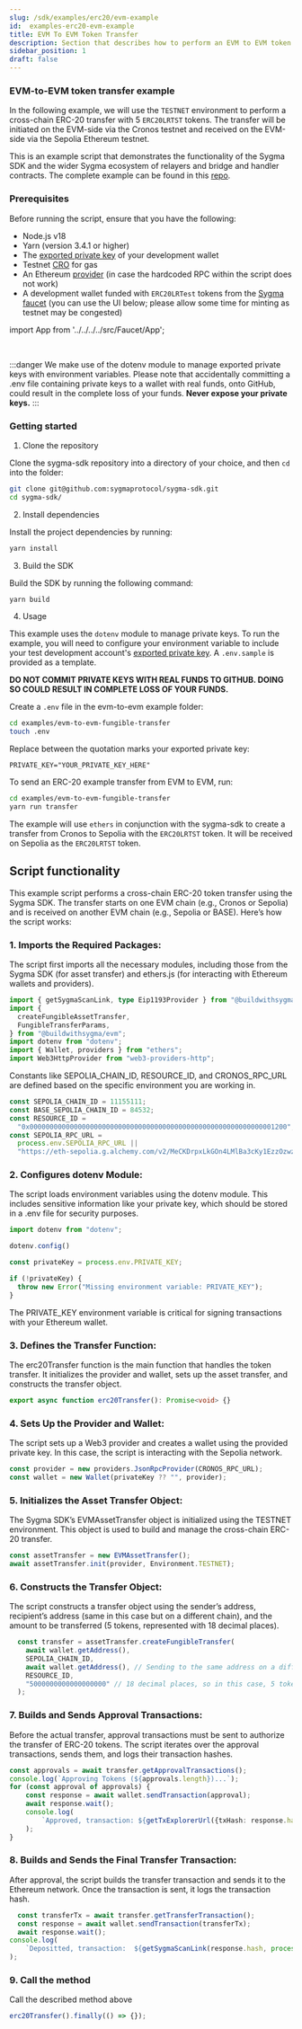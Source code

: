 ```yaml
---
slug: /sdk/examples/erc20/evm-example
id:  examples-erc20-evm-example
title: EVM To EVM Token Transfer
description: Section that describes how to perform an EVM to EVM token transfer.
sidebar_position: 1
draft: false
---
```


### EVM-to-EVM token transfer example

In the following example, we will use the `TESTNET` environment to perform a cross-chain ERC-20 transfer with 5 `ERC20LRTST` tokens. The transfer will be initiated on the EVM-side via the Cronos testnet and received on the EVM-side via the Sepolia Ethereum testnet.

This is an example script that demonstrates the functionality of the Sygma SDK and the wider Sygma ecosystem of relayers and bridge and handler contracts. The complete example can be found in this [repo](
https://github.com/sygmaprotocol/sygma-sdk/tree/main/examples/evm-to-evm-fungible-transfer).

### Prerequisites

Before running the script, ensure that you have the following:

- Node.js v18
- Yarn (version 3.4.1 or higher)
- The [exported private key](https://support.metamask.io/hc/en-us/articles/360015289632-How-to-export-an-account-s-private-key) of your development wallet
- Testnet [CRO](https://docs.cronos.org/for-users/testnet-faucet) for gas 
- An Ethereum [provider](https://www.infura.io/) (in case the hardcoded RPC within the script does not work)
- A development wallet funded with `ERC20LRTest` tokens from the [Sygma faucet](https://faucet-ui-stage.buildwithsygma.com/) (you can use the UI below; please allow some time for minting as testnet may be congested)

import App from '../../../../src/Faucet/App'; 

<App />
<br/>

:::danger
We make use of the dotenv module to manage exported private keys with environment variables. Please note that accidentally committing a .env file containing private keys to a wallet with real funds, onto GitHub, could result in the complete loss of your funds. **Never expose your private keys.**
:::

### Getting started

1. Clone the repository 

Clone the sygma-sdk repository into a directory of your choice, and then `cd` into the folder:

```bash
git clone git@github.com:sygmaprotocol/sygma-sdk.git
cd sygma-sdk/
```

2. Install dependencies
   
Install the project dependencies by running:

```bash
yarn install
```

3. Build the SDK

Build the SDK by running the following command:

```bash
yarn build
```

4. Usage

This example uses the `dotenv` module to manage private keys. To run the example, you will need to configure your environment variable to include your test development account's [exported private key](https://support.metamask.io/hc/en-us/articles/360015289632-How-to-export-an-account-s-private-key). A `.env.sample` is provided as a template.

**DO NOT COMMIT PRIVATE KEYS WITH REAL FUNDS TO GITHUB. DOING SO COULD RESULT IN COMPLETE LOSS OF YOUR FUNDS.**

Create a `.env` file in the evm-to-evm example folder:

```bash
cd examples/evm-to-evm-fungible-transfer
touch .env
```

Replace between the quotation marks your exported private key:

`PRIVATE_KEY="YOUR_PRIVATE_KEY_HERE"`
   
To send an ERC-20 example transfer from EVM to EVM, run:

```bash
cd examples/evm-to-evm-fungible-transfer
yarn run transfer
```

The example will use `ethers` in conjunction with the sygma-sdk to create a transfer from Cronos to Sepolia with the `ERC20LRTST` token. It will be received on Sepolia as the `ERC20LRTST` token.

## Script functionality

This example script performs a cross-chain ERC-20 token transfer using the Sygma SDK. The transfer starts on one EVM chain (e.g., Cronos or Sepolia) and is received on another EVM chain (e.g., Sepolia or BASE). Here’s how the script works:

### 1.	Imports the Required Packages:
The script first imports all the necessary modules, including those from the Sygma SDK (for asset transfer) and ethers.js (for interacting with Ethereum wallets and providers).
```ts
import { getSygmaScanLink, type Eip1193Provider } from "@buildwithsygma/core";
import {
  createFungibleAssetTransfer,
  FungibleTransferParams,
} from "@buildwithsygma/evm";
import dotenv from "dotenv";
import { Wallet, providers } from "ethers";
import Web3HttpProvider from "web3-providers-http";
```
Constants like SEPOLIA_CHAIN_ID, RESOURCE_ID, and CRONOS_RPC_URL are defined based on the specific environment you are working in.
```ts
const SEPOLIA_CHAIN_ID = 11155111;
const BASE_SEPOLIA_CHAIN_ID = 84532;
const RESOURCE_ID =
  "0x0000000000000000000000000000000000000000000000000000000000001200";
const SEPOLIA_RPC_URL =
  process.env.SEPOLIA_RPC_URL ||
  "https://eth-sepolia.g.alchemy.com/v2/MeCKDrpxLkGOn4LMlBa3cKy1EzzOzwzG";
```

### 2. Configures dotenv Module:
The script loads environment variables using the dotenv module. This includes sensitive information like your private key, which should be stored in a .env file for security purposes.

```ts
import dotenv from "dotenv";

dotenv.config()

const privateKey = process.env.PRIVATE_KEY;

if (!privateKey) {
  throw new Error("Missing environment variable: PRIVATE_KEY");
}
```

The PRIVATE_KEY environment variable is critical for signing transactions with your Ethereum wallet.

### 3.	Defines the Transfer Function:
The erc20Transfer function is the main function that handles the token transfer. It initializes the provider and wallet, sets up the asset transfer, and constructs the transfer object.
```ts
export async function erc20Transfer(): Promise<void> {}
```

### 4. Sets Up the Provider and Wallet:

The script sets up a Web3 provider and creates a wallet using the provided private key. In this case, the script is interacting with the Sepolia network.

```ts
const provider = new providers.JsonRpcProvider(CRONOS_RPC_URL);
const wallet = new Wallet(privateKey ?? "", provider);
```

### 5. Initializes the Asset Transfer Object:
The Sygma SDK’s EVMAssetTransfer object is initialized using the TESTNET environment. This object is used to build and manage the cross-chain ERC-20 transfer.
```ts
const assetTransfer = new EVMAssetTransfer();
await assetTransfer.init(provider, Environment.TESTNET);
```
### 6.	Constructs the Transfer Object:
The script constructs a transfer object using the sender’s address, recipient’s address (same in this case but on a different chain), and the amount to be transferred (5 tokens, represented with 18 decimal places).

```ts
  const transfer = assetTransfer.createFungibleTransfer(
    await wallet.getAddress(),
    SEPOLIA_CHAIN_ID,
    await wallet.getAddress(), // Sending to the same address on a different chain
    RESOURCE_ID,
    "5000000000000000000" // 18 decimal places, so in this case, 5 tokens would be sent
  );
```

### 7.	Builds and Sends Approval Transactions:
Before the actual transfer, approval transactions must be sent to authorize the transfer of ERC-20 tokens. The script iterates over the approval transactions, sends them, and logs their transaction hashes.
```ts
const approvals = await transfer.getApprovalTransactions();
console.log(`Approving Tokens (${approvals.length})...`);
for (const approval of approvals) {
    const response = await wallet.sendTransaction(approval);
    await response.wait();
    console.log(
        `Approved, transaction: ${getTxExplorerUrl({txHash: response.hash, chainId: SEPOLIA_CHAIN_ID})}`
    );
}
```


### 8. Builds and Sends the Final Transfer Transaction:
After approval, the script builds the transfer transaction and sends it to the Ethereum network. Once the transaction is sent, it logs the transaction hash.
```ts
  const transferTx = await transfer.getTransferTransaction();
  const response = await wallet.sendTransaction(transferTx);
  await response.wait();
console.log(
    `Depositted, transaction:  ${getSygmaScanLink(response.hash, process.env.SYGMA_ENV)}`
);
```

### 9. Call the method
Call the described method above
```ts
erc20Transfer().finally(() => {});
```

